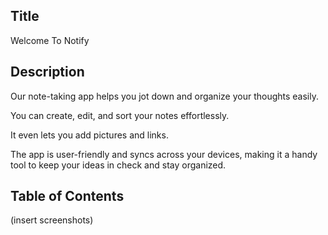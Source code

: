 ## Title

Welcome To Notify

## Description

Our note-taking app helps you jot down and organize your thoughts easily. 

You can create, edit, and sort your notes effortlessly. 

It even lets you add pictures and links. 

The app is user-friendly and syncs across your devices, making it a handy tool to keep your ideas in check and stay organized.

## Table of Contents

(insert screenshots)